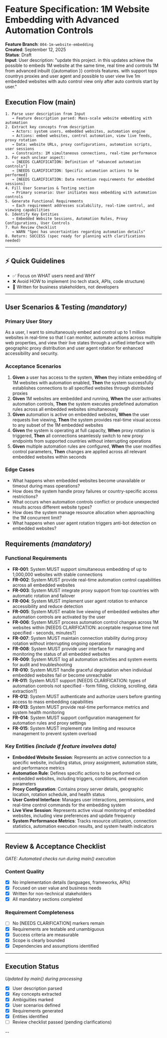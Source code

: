 # Feature Specification: 1M Website Embedding with Advanced Automation Controls

**Feature Branch**: `004-1m-website-embedding`  
**Created**: September 12, 2025  
**Status**: Draft  
**Input**: User description: "update this project. in this updates achieve the possible to embeds 1M website at the same time, real time and controls 1M from advanced inbuilt {{automation }} controls features. with support tops countrys proxies and user agent and possible to user view live 1m embedded websites with auto control view only after auto controls start by user."

## Execution Flow (main)
```
1. Parse user description from Input
   → Feature description parsed: Mass-scale website embedding with automation
2. Extract key concepts from description
   → Actors: system users, embedded websites, automation engine
   → Actions: embed websites, control automation, view live feeds, proxy rotation
   → Data: website URLs, proxy configurations, automation scripts, user sessions
   → Constraints: 1M simultaneous connections, real-time performance
3. For each unclear aspect:
   → [NEEDS CLARIFICATION: Definition of "advanced automation controls"]
   → [NEEDS CLARIFICATION: Specific automation actions to be performed]
   → [NEEDS CLARIFICATION: Data retention requirements for embedded sessions]
4. Fill User Scenarios & Testing section
   → Primary scenario: User initiates mass embedding with automation controls
5. Generate Functional Requirements
   → Each requirement addresses scalability, real-time control, and viewing capabilities
6. Identify Key Entities
   → Embedded Website Sessions, Automation Rules, Proxy Configurations, User Controls
7. Run Review Checklist
   → WARN "Spec has uncertainties regarding automation details"
8. Return: SUCCESS (spec ready for planning with clarifications needed)
```

---

## ⚡ Quick Guidelines
- ✅ Focus on WHAT users need and WHY
- ❌ Avoid HOW to implement (no tech stack, APIs, code structure)
- 👥 Written for business stakeholders, not developers

---

## User Scenarios & Testing *(mandatory)*

### Primary User Story
As a user, I want to simultaneously embed and control up to 1 million websites in real-time so that I can monitor, automate actions across multiple web properties, and view their live states through a unified interface with geographic proxy distribution and user agent rotation for enhanced accessibility and security.

### Acceptance Scenarios
1. **Given** a user has access to the system, **When** they initiate embedding of 1M websites with automation enabled, **Then** the system successfully establishes connections to all specified websites through distributed proxies
2. **Given** 1M websites are embedded and running, **When** the user activates automation controls, **Then** the system executes predefined automation rules across all embedded websites simultaneously
3. **Given** automation is active on embedded websites, **When** the user requests live viewing, **Then** the system provides real-time visual access to any subset of the 1M embedded websites
4. **Given** the system is operating at full capacity, **When** proxy rotation is triggered, **Then** all connections seamlessly switch to new proxy endpoints from supported countries without interrupting operations
5. **Given** multiple automation rules are configured, **When** the user modifies control parameters, **Then** changes are applied across all relevant embedded websites within seconds

### Edge Cases
- What happens when embedded websites become unavailable or timeout during mass operations?
- How does the system handle proxy failures or country-specific access restrictions?
- What occurs when automation controls conflict or produce unexpected results across different website types?
- How does the system manage resource allocation when approaching the 1M concurrent limit?
- What happens when user agent rotation triggers anti-bot detection on embedded websites?

## Requirements *(mandatory)*

### Functional Requirements
- **FR-001**: System MUST support simultaneous embedding of up to 1,000,000 websites with stable connections
- **FR-002**: System MUST provide real-time automation control capabilities across all embedded websites
- **FR-003**: System MUST integrate proxy support from top countries with automatic rotation and failover
- **FR-004**: System MUST implement user agent rotation to enhance accessibility and reduce detection
- **FR-005**: System MUST enable live viewing of embedded websites after automation controls are activated by the user
- **FR-006**: System MUST process automation control changes across 1M websites within [NEEDS CLARIFICATION: acceptable response time not specified - seconds, minutes?]
- **FR-007**: System MUST maintain connection stability during proxy rotation without interrupting ongoing operations
- **FR-008**: System MUST provide user interface for managing and monitoring the status of all embedded websites
- **FR-009**: System MUST log all automation activities and system events for audit and troubleshooting
- **FR-010**: System MUST handle graceful degradation when individual embedded websites fail or become unreachable
- **FR-011**: System MUST support [NEEDS CLARIFICATION: types of automation controls not specified - form filling, clicking, scrolling, data extraction?]
- **FR-012**: System MUST authenticate and authorize users before granting access to mass embedding capabilities
- **FR-013**: System MUST provide real-time performance metrics and system health monitoring
- **FR-014**: System MUST support configuration management for automation rules and proxy settings
- **FR-015**: System MUST implement rate limiting and resource management to prevent system overload

### Key Entities *(include if feature involves data)*
- **Embedded Website Session**: Represents an active connection to a specific website, including status, proxy assignment, automation state, and performance metrics
- **Automation Rule**: Defines specific actions to be performed on embedded websites, including triggers, conditions, and execution parameters
- **Proxy Configuration**: Contains proxy server details, geographic location, rotation schedule, and health status
- **User Control Interface**: Manages user interactions, permissions, and real-time control commands for the embedding system
- **Live View Session**: Represents active visual monitoring of embedded websites, including view preferences and update frequency
- **System Performance Metrics**: Tracks resource utilization, connection statistics, automation execution results, and system health indicators

---

## Review & Acceptance Checklist
*GATE: Automated checks run during main() execution*

### Content Quality
- [x] No implementation details (languages, frameworks, APIs)
- [x] Focused on user value and business needs
- [x] Written for non-technical stakeholders
- [x] All mandatory sections completed

### Requirement Completeness
- [ ] No [NEEDS CLARIFICATION] markers remain
- [x] Requirements are testable and unambiguous  
- [x] Success criteria are measurable
- [x] Scope is clearly bounded
- [x] Dependencies and assumptions identified

---

## Execution Status
*Updated by main() during processing*

- [x] User description parsed
- [x] Key concepts extracted
- [x] Ambiguities marked
- [x] User scenarios defined
- [x] Requirements generated
- [x] Entities identified
- [ ] Review checklist passed (pending clarifications)

--